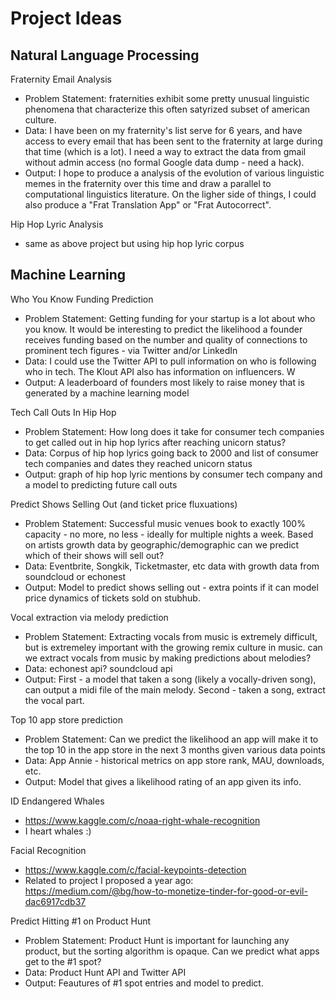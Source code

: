 # Project Ideas

## Natural Language Processing

Fraternity Email Analysis
* Problem Statement: fraternities exhibit some pretty unusual linguistic phenomena that characterize this often satyrized subset of american culture. 
* Data: I have been on my fraternity's list serve for 6 years, and have access to every email that has been sent to the fraternity at large during that time (which is a lot). I need a way to extract the data from gmail without admin access (no formal Google data dump - need a hack).
* Output: I hope to produce a analysis of the evolution of various linguistic memes in the fraternity over this time and draw a parallel to computational linguistics literature. On the ligher side of things, I could also produce a "Frat Translation App" or "Frat Autocorrect".

Hip Hop Lyric Analysis
* same as above project but using hip hop lyric corpus


## Machine Learning

Who You Know Funding Prediction
* Problem Statement: Getting funding for your startup is a lot about who you know. It would be interesting to predict the likelihood a founder receives funding based on the number and quality of connections to prominent tech figures - via Twitter and/or LinkedIn
* Data: I could use the Twitter API to pull information on who is following who in tech. The Klout API also has information on influencers. W
* Output: A leaderboard of founders most likely to raise money that is generated by a machine learning model

Tech Call Outs In Hip Hop
* Problem Statement: How long does it take for consumer tech companies to get called out in hip hop lyrics after reaching unicorn status?
* Data: Corpus of hip hop lyrics going back to 2000 and list of consumer tech companies and dates they reached unicorn status
* Output: graph of hip hop lyric mentions by consumer tech company and a model to predicting future call outs

Predict Shows Selling Out (and ticket price fluxuations)
* Problem Statement: Successful music venues book to exactly 100% capacity - no more, no less - ideally for multiple nights a week. Based on artists growth data by geographic/demographic can we predict which of their shows will sell out?
* Data: Eventbrite, Songkik, Ticketmaster, etc data with growth data from soundcloud or echonest
* Output: Model to predict shows selling out - extra points if it can model price dynamics of tickets sold on stubhub.

Vocal extraction via melody prediction
* Problem Statement: Extracting vocals from music is extremely difficult, but is extremeley important with the growing remix culture in music. can we extract vocals from music by making predictions about melodies?
* Data: echonest api? soundcloud api
* Output: First - a model that taken a song (likely a vocally-driven song), can output a midi file of the main melody. Second - taken a song, extract the vocal part.

Top 10 app store prediction
* Problem Statement: Can we predict the likelihood an app will make it to the top 10 in the app store in the next 3 months given various data points
* Data: App Annie - historical metrics on app store rank, MAU, downloads, etc.
* Output: Model that gives a likelihood rating of an app given its info.

ID Endangered Whales
* https://www.kaggle.com/c/noaa-right-whale-recognition
* I heart whales :)

Facial Recognition
* https://www.kaggle.com/c/facial-keypoints-detection
* Related to project I proposed a year ago: https://medium.com/@bg/how-to-monetize-tinder-for-good-or-evil-dac6917cdb37

Predict Hitting #1 on Product Hunt
* Problem Statement: Product Hunt is important for launching any product, but the sorting algorithm is opaque. Can we predict what apps get to the #1 spot?
* Data: Product Hunt API and Twitter API
* Output: Feautures of #1 spot entries and model to predict.







